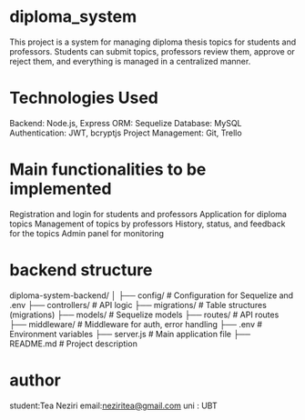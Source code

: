 # diploma_system
This project is a system for managing diploma thesis topics for students and professors. Students can submit topics, professors review them, approve or reject them, and everything is managed in a centralized manner.
# Technologies Used
Backend: Node.js, Express
ORM: Sequelize
Database: MySQL
Authentication: JWT, bcryptjs
Project Management: Git, Trello
# Main functionalities to be implemented
Registration and login for students and professors
Application for diploma topics
Management of topics by professors
History, status, and feedback for the topics
Admin panel for monitoring

# backend structure
diploma-system-backend/
│
├── config/       # Configuration for Sequelize and .env
├── controllers/  # API logic
├── migrations/   # Table structures (migrations)
├── models/       # Sequelize models
├── routes/       # API routes
├── middleware/   # Middleware for auth, error handling
├── .env          # Environment variables
├── server.js     # Main application file
├── README.md     # Project description

# author
student:Tea Neziri
email:neziritea@gmail.com
uni : UBT

